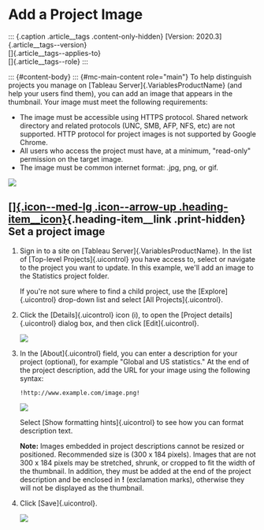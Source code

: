 

Add a Project Image
===================

::: {.caption .article__tags .content-only-hidden}
[Version: 2020.3]{.article__tags--version}\
[]{.article__tags--applies-to}\
[]{.article__tags--role}
:::

::: {#content-body}
::: {#mc-main-content role="main"}
To help distinguish projects you manage on [Tableau
Server]{.VariablesProductName} (and help your users find them), you can
add an image that appears in the thumbnail. Your image must meet the
following requirements:

-   The image must be accessible using HTTPS protocol. Shared network
    directory and related protocols (UNC, SMB, AFP, NFS, etc) are not
    supported. HTTP protocol for project images is not supported by
    Google Chrome.
-   All users who access the project must have, at a minimum,
    \"read-only\" permission on the target image.
-   The image must be common internet format: .jpg, png, or gif.

![](./Add%20a%20Project%20Image%20-%20Tableau_files/custom_projectimage.png)

<div>

[[]{.icon--med-lg .icon--arrow-up .heading-item__icon}](https://help.tableau.com/current/server/en-us/custom_projectimage.htm#){.heading-item__link .print-hidden} Set a project image
--------------------------------------------------------------------------------------------------------------------------------------------------------------------------------------

</div>

1.  Sign in to a site on [Tableau Server]{.VariablesProductName}. In the
    list of [Top-level Projects]{.uicontrol} you have access to, select
    or navigate to the project you want to update. In this example,
    we\'ll add an image to the Statistics project folder.

    If you\'re not sure where to find a child project, use the
    [Explore]{.uicontrol} drop-down list and select [All
    Projects]{.uicontrol}.

2.  Click the [Details]{.uicontrol} icon (i), to open the [Project
    details]{.uicontrol} dialog box, and then click [Edit]{.uicontrol}.

    ![](./Add%20a%20Project%20Image%20-%20Tableau_files/custom_projectimage_2.png)

3.  In the [About]{.uicontrol} field, you can enter a description for
    your project (optional), for example \"Global and US statistics.\"
    At the end of the project description, add the URL for your image
    using the following syntax:

    `!http://www.example.com/image.png!`

    ![](./Add%20a%20Project%20Image%20-%20Tableau_files/custom_projectimage_3.png)

    Select [Show formatting hints]{.uicontrol} to see how you can format
    description text.

    **Note:** Images embedded in project descriptions cannot be resized
    or positioned. Recommended size is (300 x 184 pixels). Images that
    are not 300 x 184 pixels may be stretched, shrunk, or cropped to fit
    the width of the thumbnail. In addition, they must be added at the
    end of the project description and be enclosed in **!** (exclamation
    marks), otherwise they will not be displayed as the thumbnail.

4.  Click [Save]{.uicontrol}.

    ![](./Add%20a%20Project%20Image%20-%20Tableau_files/custom_projectimage_4.png)
